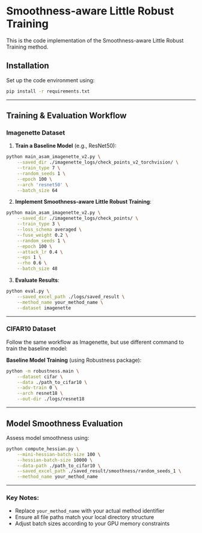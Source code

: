 # Smoothness-aware Little Robust Training

This is the code implementation of the Smoothness-aware Little Robust Training method.

## Installation

Set up the code environment using:
```bash
pip install -r requirements.txt
```

---

## Training & Evaluation Workflow

### Imagenette Dataset

1. **Train a Baseline Model** (e.g., ResNet50):
```bash
python main_asam_imagenette_v2.py \
    --saved_dir ./imagenette_logs/check_points_v2_torchvision/ \
    --train_type 7 \
    --random_seeds 1 \
    --epoch 100 \
    --arch 'resnet50' \
    --batch_size 64
```

2. **Implement Smoothness-aware Little Robust Training**:
```bash
python main_asam_imagenette_v2.py \
    --saved_dir ./imagenette_logs/check_points/ \
    --train_type 3 \
    --loss_schema averaged \
    --fuse_weight 0.2 \
    --random_seeds 1 \
    --epoch 100 \
    --attack_lr 0.4 \
    --eps 1 \
    --rho 0.6 \
    --batch_size 48
```

3. **Evaluate Results**:
```bash
python eval.py \
    --saved_excel_path ./logs/saved_result \
    --method_name your_method_name \
    --dataset imagenette
```

---

### CIFAR10 Dataset

Follow the same workflow as Imagenette, but use different command to train the baseline model:

**Baseline Model Training** (using Robustness package):
```bash
python -m robustness.main \
    --dataset cifar \
    --data ./path_to_cifar10 \
    --adv-train 0 \
    --arch resnet18 \
    --out-dir ./logs/resnet18
```

---

## Model Smoothness Evaluation

Assess model smoothness using:
```bash
python compute_hessian.py \
    --mini-hessian-batch-size 100 \
    --hessian-batch-size 10000 \
    --data-path ./path_to_cifar10 \
    --saved_excel_path ./saved_result/smoothness/random_seeds_1 \
    --method_name your_method_name
```

---

### Key Notes:
- Replace `your_method_name` with your actual method identifier
- Ensure all file paths match your local directory structure
- Adjust batch sizes according to your GPU memory constraints
